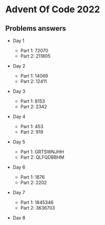 # Advent Of Code 2022

## Problems answers

- Day 1
  - Part 1: 72070
  - Part 2: 211805

- Day 2
  - Part 1: 14069
  - Part 2: 12411

- Day 3
  - Part 1: 8153
  - Part 2: 2342

- Day 4
  - Part 1: 453
  - Part 2: 919

- Day 5
  - Part 1: GRTSWNJHH
  - Part 2: QLFQDBBHM

- Day 6
  - Part 1: 1876
  - Part 2: 2202

- Day 7
  - Part 1: 1845346
  - Part 2: 3636703

- Day 8
  - Part 1: 1662
  - Part 2: 537600

- Day 9
  - Part 1: 6271
  - Part 2: 2458

- Day 10
  - Part 1: 14620
  - Part 2: BJFRHRFU
